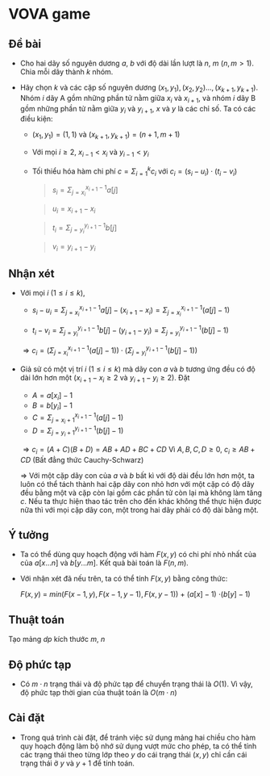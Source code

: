 # VOVA game

## Đề bài

- Cho hai dãy số nguyên dương $a$, $b$ với độ dài lần lượt là $n$, $m$ ($n, m > 1$). Chia mỗi dãy thành $k$ nhóm.
- Hãy chọn $k$ và các cặp số nguyên dương $(x_{1}, y_{1}), (x_{2}, y_{2})..., (x_{k + 1}, y_{k + 1})$. Nhóm $i$ dãy A gồm những phần tử nằm giữa $x_{i}$ và $x_{i+1}$, và nhóm $i$ dãy B gồm những phần tử nằm giữa $y_{i}$ và $y_{i+1}$, $x$ và $y$ là các chỉ số. Ta có các điều kiện:

    - $(x_{1}, y_{1}) = (1, 1)$ và $(x_{k + 1}, y_{k + 1}) = (n + 1, m + 1)$ 

    - Với mọi $i \geq 2$, $x_{i - 1} < x_{i}$ và $y_{i - 1} < y_{i}$ 

    - Tối thiểu hóa hàm chi phí $c = \Sigma_{i = 1}^{k}c_{i}$ với $c_{i} = (s_{i} - u_{i}) \cdot (t_{i} - v_{i})$

        > $s_{i} = \Sigma_{j = x_{i}}^{x_{i + 1} - 1}a[j]$

        > $u_{i} = x_{i + 1} - x_{i}$

        > $t_{i} = \Sigma_{j = y_{i}}^{y_{i + 1} - 1}b[j]$

        > $v_{i} = y_{i + 1} - y_{i}$

## Nhận xét

- Với mọi $i$ ($1 \leq i \leq k$), 
  
    - $s_{i} - u_{i} = \Sigma_{j = x_{i}}^{x_{i + 1} - 1}a[j] - (x_{i + 1} - x_{i}) = \Sigma_{j = x_{i}}^{x_{i + 1} - 1}(a[j] - 1)$

    - $t_{i} - v_{i} = \Sigma_{j = y_{i}}^{y_{i + 1} - 1}b[j] - (y_{i + 1} - y_{i}) = \Sigma_{j = y_{i}}^{y_{i + 1} - 1}(b[j] - 1)$

    $\Rightarrow c_{i} = (\Sigma_{j = x_{i}}^{x_{i + 1} - 1}(a[j] - 1)) \cdot (\Sigma_{j = y_{i}}^{y_{i + 1} - 1}(b[j] - 1))$
    
- Giả sử có một vị trí $i$ ($1 \leq i \leq k$) mà dãy con $a$ và $b$ tương ứng đều có độ dài lớn hơn một ($x_{i + 1} - x_{i} \geq 2$ và $y_{i + 1} - y_{i} \geq 2$). Đặt 

    - $A = a[x_{i}] - 1$
    - $B = b[y_{i}] - 1$
    - $C = \Sigma_{j = x_{i} + 1}^{x_{i + 1} - 1}(a[j] - 1)$
    - $D = \Sigma_{j = y_{i} + 1}^{y_{i + 1} - 1}(b[j] - 1)$
    
    $\Rightarrow c_{i} = (A + C)(B + D) = AB + AD + BC + CD$
    Vì $A, B, C, D \geq 0$, $c_{i} \geq AB + CD$ (Bất đẳng thức Cauchy-Schwarz)
    
    $\Rightarrow$ Với một cặp dãy con của $a$ và $b$ bất kì với độ dài đều lớn hơn một, ta luôn có thể tách thành hai cặp dãy con nhỏ hơn với một cặp có độ dãy đều bằng một và cặp còn lại gồm các phần tử còn lại mà không làm tăng $c$. Nếu ta thực hiện thao tác trên cho đến khác không thể thực hiện được nữa thì với mọi cặp dãy con, một trong hai dãy phải có độ dài bằng một.
    
   
## Ý tưởng

- Ta có thể dùng quy hoạch động với hàm $F(x, y)$ có chi phí nhỏ nhất của của $a[x...n]$ và $b[y...m]$. Kết quả bài toán là $F(n, m)$.
- Với nhận xét đã nếu trên, ta có thể tính $F(x, y)$ bằng công thức:
  
  $F(x, y)$ = $min(F(x - 1, y), F(x - 1, y - 1), F(x, y - 1))$ + $(a[x] - 1)$ $\cdot (b[y] - 1)$



## Thuật toán
Tạo mảng $dp$ kích thước $m$, $n$



    
## Độ phức tạp

- Có $m \cdot n$ trạng thái và độ phức tạp để chuyển trạng thái là $O(1)$. Vì vậy, độ phức tạp thời gian của thuật toán là $O(m \cdot n)$

## Cài đặt
 
- Trong quá trình cài đặt, để tránh việc sử dụng mảng hai chiều cho hàm quy hoạch động làm bộ nhớ sử dụng vượt mức cho phép, ta có thể tính các trạng thái theo từng lớp theo $y$ do cái trạng thái $(x, y)$ chỉ cần cái trạng thái ở $y$ và $y + 1$ để tính toán.
